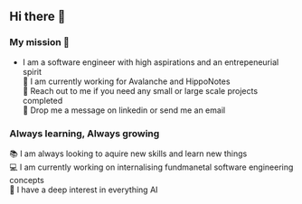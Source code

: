 ## Hi there 👋

<!--
**Absatron/Absatron** is a ✨ _special_ ✨ repository because its `README.md` (this file) appears on your GitHub profile.

Here are some ideas to get you started:

- 🔭 I’m currently working on ...
- 🌱 I’m currently learning ...
- 👯 I’m looking to collaborate on ...
- 🤔 I’m looking for help with ...
- 💬 Ask me about ...
- 📫 How to reach me: ...
- 😄 Pronouns: ...
- ⚡ Fun fact: ...
-->

### My mission 🚀 

- I am a software engineer with high aspirations and an entrepeneurial spirit  <br/>
💼  I am currently working for Avalanche and HippoNotes    <br/>
🧠  Reach out to me if you need any small or large scale projects completed <br/>
📲  Drop me a message on linkedin or send me an email <br/>

### Always learning, Always growing

📚 I am always looking to aquire new skills and learn new things <br/>
💻 I am currently working on internalising fundmanetal software engineering concepts <br/>
👀 I have a deep interest in everything AI <br/>



